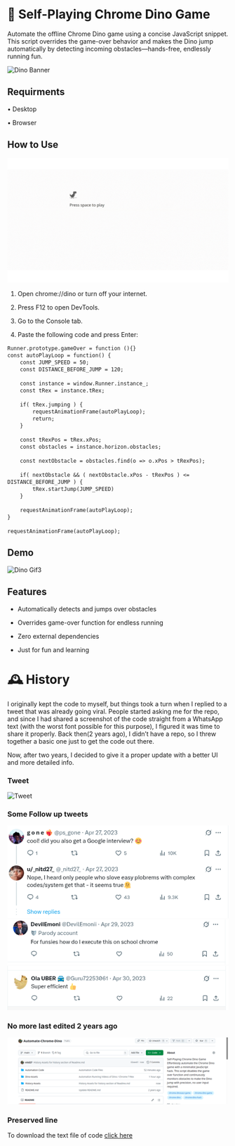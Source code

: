 # 🦖 Self-Playing Chrome Dino Game

Automate the offline Chrome Dino game using a concise JavaScript snippet.
This script overrides the game-over behavior and makes the Dino jump automatically by detecting incoming obstacles—hands-free, endlessly running fun.

![Dino Banner](Dino-Assets/dino2.gif)

## Requirments

• Desktop

• Browser

## How to Use

![Dino Gif3](Dino-Assets/dino1.gif)

1. Open chrome://dino or turn off your internet.

2. Press F12 to open DevTools.

3. Go to the Console tab.

4. Paste the following code and press Enter:
```
Runner.prototype.gameOver = function (){}
const autoPlayLoop = function() {
	const JUMP_SPEED = 50;
	const DISTANCE_BEFORE_JUMP = 120;

	const instance = window.Runner.instance_;
	const tRex = instance.tRex;

	if( tRex.jumping ) {
		requestAnimationFrame(autoPlayLoop);
		return;
	}

	const tRexPos = tRex.xPos;
	const obstacles = instance.horizon.obstacles;

	const nextObstacle = obstacles.find(o => o.xPos > tRexPos);

	if( nextObstacle && ( nextObstacle.xPos - tRexPos ) <= DISTANCE_BEFORE_JUMP ) {
		tRex.startJump(JUMP_SPEED)
	}

	requestAnimationFrame(autoPlayLoop);
}

requestAnimationFrame(autoPlayLoop);
```
## Demo
![Dino Gif3](Dino-Assets/dino3.gif)


## Features
- Automatically detects and jumps over obstacles

- Overrides game-over function for endless running

- Zero external dependencies

- Just for fun and learning


# 🕰️ History

I originally kept the code to myself, but things took a turn when I replied to a tweet that was already going viral. People started asking me for the repo, and since I had shared a screenshot of the code straight from a WhatsApp text (with the worst font possible for this purpose), I figured it was time to share it properly. Back then(2 years ago), I didn’t have a repo, so I threw together a basic one just to get the code out there.

Now, after two years, I decided to give it a proper update with a better UI and more detailed info.


### Tweet
![Tweet](History-Assets/tweets.gif)

### Some Follow up tweets

![Tweet](History-Assets/d1.png)
![Tweet](History-Assets/n2.png)
![Tweet](History-Assets/p1.png)

### No more last edited 2 years ago
![Tweet](History-Assets/Preview-Apr-16-2025.png)

### Preserved line
To download the text file of code [click here](https://github.com/nitd27/Automate-tRex/releases/tag/V1)

